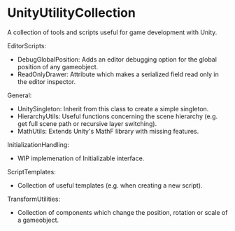 # UnityUtilityCollection
A collection of tools and scripts useful for game development with Unity.

EditorScripts:
- DebugGlobalPosition: Adds an editor debugging option for the global position of any gameobject.
- ReadOnlyDrawer: Attribute which makes a serialized field read only in the editor inspector.

General:
- UnitySingleton: Inherit from this class to create a simple singleton.
- HierarchyUtils: Useful functions concerning the scene hierarchy (e.g. get full scene path or recursive layer switching).
- MathUtils: Extends Unity's MathF library with missing features.

InitializationHandling:
- WIP implemenation of Initializable interface.

ScriptTemplates:
- Collection of useful templates (e.g. when creating a new script).

TransformUtilities:
- Collection of components which change the position, rotation or scale of a gameobject.